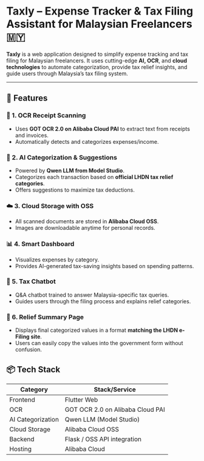 # Taxly – Expense Tracker & Tax Filing Assistant for Malaysian Freelancers 🇲🇾

**Taxly** is a web application designed to simplify expense tracking and tax filing for Malaysian freelancers. It uses cutting-edge **AI, OCR**, and **cloud technologies** to automate categorization, provide tax relief insights, and guide users through Malaysia’s tax filing system.

---

## 🚀 Features

### 🧾 1. OCR Receipt Scanning
- Uses **GOT OCR 2.0 on Alibaba Cloud PAI** to extract text from receipts and invoices.
- Automatically detects and categorizes expenses/income.

### 🤖 2. AI Categorization & Suggestions
- Powered by **Qwen LLM from Model Studio**.
- Categorizes each transaction based on **official LHDN tax relief categories**.
- Offers suggestions to maximize tax deductions.

### ☁️ 3. Cloud Storage with OSS
- All scanned documents are stored in **Alibaba Cloud OSS**.
- Images are downloadable anytime for personal records.

### 📊 4. Smart Dashboard
- Visualizes expenses by category.
- Provides AI-generated tax-saving insights based on spending patterns.

### 💬 5. Tax Chatbot
- Q&A chatbot trained to answer Malaysia-specific tax queries.
- Guides users through the filing process and explains relief categories.

### 🧮 6. Relief Summary Page
- Displays final categorized values in a format **matching the LHDN e-Filing site**.
- Users can easily copy the values into the government form without confusion.
  

## 📦 Tech Stack

| Category         | Stack/Service                     |
|------------------|-----------------------------------|
| Frontend         | Flutter Web                       |
| OCR              | GOT OCR 2.0 on Alibaba Cloud PAI  |
| AI Categorization| Qwen LLM (Model Studio)           |
| Cloud Storage    | Alibaba Cloud OSS                 |
| Backend          | Flask / OSS API integration       |
| Hosting          | Alibaba Cloud                     |
